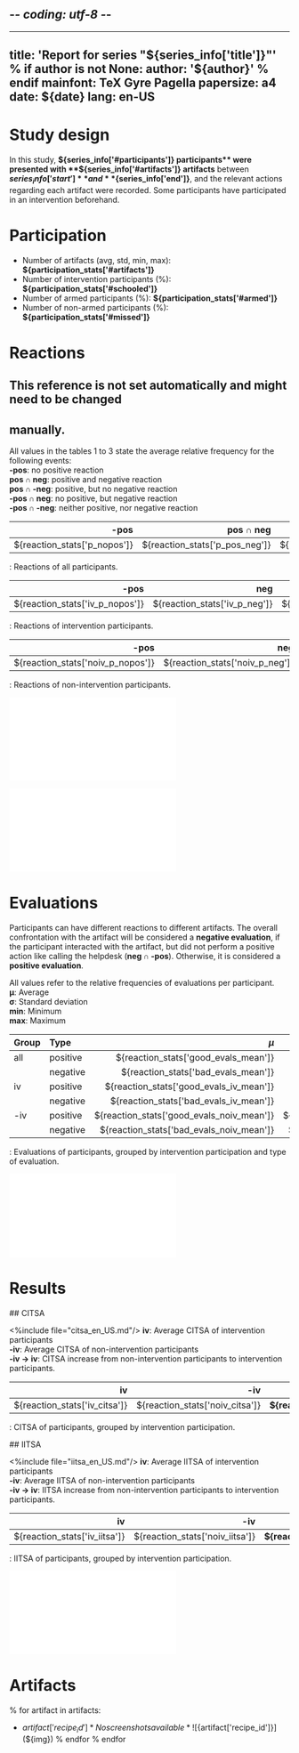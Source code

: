 ## -*- coding: utf-8 -*-

---
title: 'Report for series "${series_info['title']}"'
% if author is not None:
author: '${author}'
% endif
mainfont: TeX Gyre Pagella
papersize: a4
date: ${date}
lang: en-US
---

# Study design

In this study, **${series_info['#participants']} participants** were
presented with **${series_info['#artifacts']} artifacts** between
**${series_info['start']}** and **${series_info['end']}**, and the relevant
actions regarding each artifact were recorded. Some participants have
participated in an intervention beforehand.

# Participation

- Number of artifacts (avg, std, min, max): **${participation_stats['#artifacts']}**
- Number of intervention participants (%): **${participation_stats['#schooled']}**
- Number of armed participants (%): **${participation_stats['#armed']}**
- Number of non-armed participants (%): **${participation_stats['#missed']}**

# Reactions

## This reference is not set automatically and might need to be changed
## manually.
All values in the tables 1 to 3 state the average relative frequency for the
following events:  
**-pos**: no positive reaction  
**pos ∩ neg**: positive and negative reaction  
**pos ∩ -neg**: positive, but no negative reaction  
**-pos ∩ neg**: no positive, but negative reaction  
**-pos ∩ -neg**: neither positive, nor negative reaction  

| -pos | pos ∩ neg | pos ∩ -neg | -pos ∩ neg | -pos ∩ -neg |
| ---: | --------: | ---------: | ---------: | ----------: |
| ${reaction_stats['p_nopos']} | ${reaction_stats['p_pos_neg']} | ${reaction_stats['p_pos_noneg']} | ${reaction_stats['p_nopos_neg']} | ${reaction_stats['p_nopos_noneg']} |
: Reactions of all participants.

| -pos | neg | -pos ∩ neg |
| ---: | --: | ---------: |
| ${reaction_stats['iv_p_nopos']} | ${reaction_stats['iv_p_neg']} | ${reaction_stats['iv_p_nopos_neg']} |
: Reactions of intervention participants.

| -pos | neg | -pos ∩ neg |
| ---: | --: | ---------: |
| ${reaction_stats['noiv_p_nopos']} | ${reaction_stats['noiv_p_neg']} | ${reaction_stats['noiv_p_nopos_neg']} |
: Reactions of non-intervention participants.

![User actions in reaction to artifacts.](img/fig_reactions_by_artifact_relative.pdf)

![Kernel density estimation for correlations between positive actions of different artifacts. Cronbach's alpha for these correlations amounts to ${cronbachs_alpha['positive_action']}.](img/fig_positive_action_correlation_distplot.pdf)

# Evaluations

Participants can have different reactions to different artifacts. The overall
confrontation with the artifact will be considered a **negative evaluation**,
if the participant interacted with the artifact, but did not perform a positive
action like calling the helpdesk (**neg ∩ -pos**). Otherwise, it is considered
a **positive evaluation**.

All values refer to the relative frequencies of evaluations per participant.  
**μ**: Average  
**σ**: Standard deviation  
**min**: Minimum  
**max**: Maximum

| Group | Type | $\mu$ | $\sigma$ | min | max |
| :----- | :-- | ----: | -------: | --: | --: |
| all | positive | ${reaction_stats['good_evals_mean']} | ${reaction_stats['good_evals_std']} | ${reaction_stats['good_evals_min']} | ${reaction_stats['good_evals_max']} |
| | negative | ${reaction_stats['bad_evals_mean']} | ${reaction_stats['bad_evals_std']} | ${reaction_stats['bad_evals_min']} | ${reaction_stats['bad_evals_max']} |
| iv | positive | ${reaction_stats['good_evals_iv_mean']} | ${reaction_stats['good_evals_iv_std']} | ${reaction_stats['good_evals_iv_min']} | ${reaction_stats['good_evals_iv_max']} |
| | negative | ${reaction_stats['bad_evals_iv_mean']} | ${reaction_stats['bad_evals_iv_std']} | ${reaction_stats['bad_evals_iv_min']} | ${reaction_stats['bad_evals_iv_max']} |
| -iv | positive | ${reaction_stats['good_evals_noiv_mean']} | ${reaction_stats['good_evals_noiv_std']} | ${reaction_stats['good_evals_noiv_min']} | ${reaction_stats['good_evals_noiv_max']} |
| | negative | ${reaction_stats['bad_evals_noiv_mean']} | ${reaction_stats['bad_evals_noiv_std']} | ${reaction_stats['bad_evals_noiv_min']} | ${reaction_stats['bad_evals_noiv_max']} |
: Evaluations of participants, grouped by intervention participation and type
of evaluation.

![Kernel density estimation for the correlation between positive evaluations for different artifacts. Cronbach's alpha for these correlations amounts to ${cronbachs_alpha['good_eval']}.](img/fig_good_eval_correlation_distplot.pdf)

# Results

\## CITSA

<%include file="citsa_en_US.md"/>
**iv**: Average CITSA of intervention participants  
**-iv**: Average CITSA of non-intervention participants  
**-iv &rarr; iv**: CITSA increase from non-intervention participants to
intervention participants.  

| iv | -iv | **-iv &rarr; iv** |
| -: | --: | ------------: |
| ${reaction_stats['iv_citsa']} | ${reaction_stats['noiv_citsa']} | **${reaction_stats['citsa_increase']}** |
: CITSA of participants, grouped by intervention participation.

\## IITSA

<%include file="iitsa_en_US.md"/>
**iv**: Average IITSA of intervention participants  
**-iv**: Average IITSA of non-intervention participants  
**-iv &rarr; iv**: IITSA increase from non-intervention participants to
intervention participants.  

| iv | -iv | **-iv &rarr; iv** |
| -: | --: | ------------: |
| ${reaction_stats['iv_iitsa']} | ${reaction_stats['noiv_iitsa']} | **${reaction_stats['iitsa_increase']}** |
: IITSA of participants, grouped by intervention participation.

![Kernel density estimation for average individual IT security awareness separated by intervention
participation.](img/fig_iitsa_kde.pdf)

# Artifacts
% for artifact in artifacts:
-  ${artifact['recipe_id']}  
  % if len(artifact['images']) == 0:
*No screenshots available*
  % endif
  % for img in artifact['images']:
![${artifact['recipe_id']}](${img})
  % endfor
% endfor
